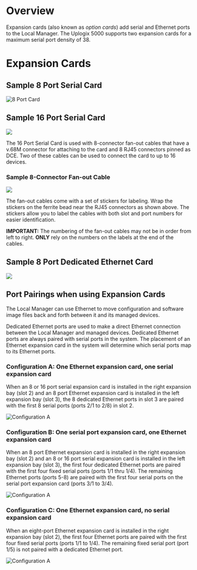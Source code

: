 # Overview
Expansion cards (also known as *option cards*) add serial and Ethernet ports to the Local Manager. The Uplogix 5000 supports two expansion cards for a maximum serial port density of 38.

# Expansion Cards

## Sample 8 Port Serial Card

![8 Port Card](http://uplogix.com/support/docs/img/installing-a-local-manager/image019.png)

## Sample 16 Port Serial Card

![](http://uplogix.com/support/docs/img/installing-a-local-manager/image020.png)

The 16 Port Serial Card is used with 8-connector fan-out cables that have a v.68M connector for attaching to the card and 8 RJ45 connectors pinned as DCE. Two of these cables can be used to connect the card to up to 16 devices. 

### Sample 8-Connector Fan-out Cable

![](http://uplogix.com/support/docs/img/installing-a-local-manager/fan-out-cable_with-stickers.png)

The fan-out cables come with a set of stickers for labeling. Wrap the stickers on the ferrite bead near the RJ45 connectors as shown above. The stickers allow you to label the cables with both slot and port numbers for easier identification. 

**IMPORTANT:** The numbering of the fan-out cables may not be in order from left to right. **ONLY** rely on the numbers on the labels at the end of the cables.  

## Sample 8 Port Dedicated Ethernet Card

![](http://uplogix.com/support/docs/img/installing-a-local-manager/image021.png)

## Port Pairings when using Expansion Cards

The Local Manager can use Ethernet to move configuration and software image files back and forth between it and its managed devices.

Dedicated Ethernet ports are used to make a direct Ethernet connection between the Local Manager and managed devices. Dedicated Ethernet ports are always paired with serial ports in the system. The placement of an Ethernet expansion card in the system will determine which serial ports map to its Ethernet ports.

### Configuration A: One Ethernet expansion card, one serial expansion card

When an 8 or 16 port serial expansion card is installed in the right expansion bay (slot 2) and an 8 port Ethernet expansion card is installed in the left expansion bay (slot 3), the 8 dedicated Ethernet ports in slot 3 are paired with the first 8 serial ports (ports 2/1 to 2/8) in slot 2.

![Configuration A](http://uplogix.com/support/docs/img/lm-user-guide/image007.png)
 
### Configuration B: One serial port expansion card, one Ethernet expansion card

When an 8 port Ethernet expansion card is installed in the right expansion bay (slot 2) and an 8 or 16 port serial expansion card is installed in the left expansion bay (slot 3), the first four dedicated Ethernet ports are paired with the first four fixed serial ports (ports 1/1 thru 1/4). The remaining Ethernet ports (ports 5-8) are paired with the first four serial ports on the serial port expansion card (ports 3/1 to 3/4). 
 
![Configuration A](http://uplogix.com/support/docs/img/lm-user-guide/image008.png)

### Configuration C: One Ethernet expansion card, no serial expansion card

When an eight-port Ethernet expansion card is installed in the right expansion bay (slot 2), the first four Ethernet ports are paired with the first four fixed serial ports (ports 1/1 to 1/4). The remaining fixed serial port (port 1/5) is not paired with a dedicated Ethernet port.

![Configuration A](http://uplogix.com/support/docs/img/lm-user-guide/image009.png)